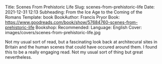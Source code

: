 Title: Scenes From Prehistoric Life
Slug: scenes-from-prehistoric-life
Date: 2021-12-31 12:13
Subheading: From the Ice Age to the Coming of the Romans
Template: book
BookAuthor: Francis Pryor
Book: https://www.goodreads.com/book/show/57684760-scenes-from-prehistoric-life
Bookshop: 
Recommended: 
Language: English
Cover: images/covers/scenes-from-prehistoric-life.jpg

Not my usual sort of read, but a fascinating look back at architecural sites in Britain and the human scenes that could have occured around them. I found this to be a really engaging read. Not my usual sort of thing but great nevertheless.
